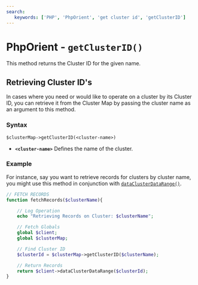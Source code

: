 ```yaml
---
search:
   keywords: ['PHP', 'PhpOrient', 'get cluster id', 'getClusterID']
---
```


# PhpOrient - `getClusterID()`

This method returns the Cluster ID for the given name.

## Retrieving Cluster ID's

In cases where you need or would like to operate on a cluster by its Cluster ID, you can retrieve it from the Cluster Map by passing the cluster name as an argument to this method.


### Syntax

```
$clusterMap->getClusterID(<cluster-name>)
```

- **`<cluster-name>`** Defines the name of the cluster.

### Example

For instance, say you want to retrieve records for clusters by cluster name, you might use this method in conjunction with [`dataClusterDataRange()`](PHP-dataClusterDataRange.md).

```php
// FETCH RECORDS
function fetchRecords($clusterName){

	// Log Operation
	echo "Retrieving Records on Cluster: $clusterName";

	// Fetch Globals
	global $client;
	global $clusterMap;

	// Find Cluster ID
	$clusterId = $clusterMap->getClusterID($clusterName);

	// Return Records
	return $client->dataClusterDataRange($clusterId);
}
```
